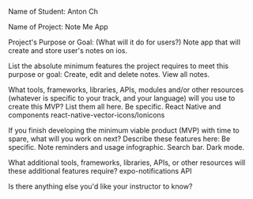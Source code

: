 Name of Student: Anton Ch

Name of Project: Note Me App

Project's Purpose or Goal: (What will it do for users?)
Note app that will create and store user's notes on ios. 

List the absolute minimum features the project requires to meet this purpose or goal:
Create, edit and delete notes. View all notes.

What tools, frameworks, libraries, APIs, modules and/or other resources (whatever is specific to your track, and your language) will you use to create this MVP? List them all here. Be specific.
React Native and components
react-native-vector-icons/Ionicons

If you finish developing the minimum viable product (MVP) with time to spare, what will you work on next? Describe these features here: Be specific.
Note reminders and usage infographic. Search bar. Dark mode.

What additional tools, frameworks, libraries, APIs, or other resources will these additional features require?
expo-notifications API

Is there anything else you'd like your instructor to know? 
